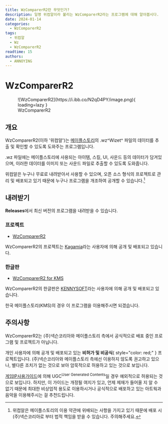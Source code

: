 ```yaml
---
title: WzComparerR2란 무엇인가?
description: 일명 위컴알이라 불리는 WzComparerR2라는 프로그램에 대해 알아봅시다.
date: 2024-01-14
categories:
  - WzComparerR2
tags:
  - 위컴알
  - Wz
  - WzComparerR2
readtime: 15
authors:
  - ANNOYING
---
```


<!-- more -->

# WzComparerR2

<figure markdown>
  ![WzComparerR2](https://i.ibb.co/N2qD4PY/image.png){ loading=lazy }
  <figcaption>WzComparerR2</figcaption>
</figure>

## 개요

WzComparerR2(이하 '위컴알')는 [메이플스토리](https://maplestory.nexon.com/home/main "MapleStory")의 .wz^Wizet^ 파일의 데이터를 추출 및 확인할 수 있도록 도와주는 프로그램입니다.

.wz 파일에는 메이플스토리에 사용되는 아이템, 스킬, UI, 사운드 등의 데이터가 담겨있으며, 이러한 데이터를 이미지 또는 사운드 파일로 추출할 수 있도록 도와줍니다.

위컴알은 누구나 무료로 내려받아서 사용할 수 있으며, 오픈 소스 형식의 프로젝트로 관리 및 배포되고 있기 때문에 누구나 프로그램을 개조하여 공개할 수 있습니다.[^1]

[^1]: 위컴알은 메이플스토리의 이용 약관에 위배되는 사항을 가지고 있기 때문에 배포 시 (주)넥슨코리아로 부터 법적 책임을 받을 수 있습니다. 주의해주세요.

## 내려받기

**Releases**에서 최신 버전의 프로그램을 내려받을 수 있습니다.

### 프로젝트

- [WzComparerR2](https://github.com/Kagamia/WzComparerR2 "WzComparerR2")

WzComparerR2의 프로젝트는 [Kagamia](https://github.com/Kagamia "Kagamia")라는 사용자에 의해 공개 및 배포되고 있습니다.

### 한글판

- [WzComparerR2 for KMS](https://github.com/KENNYSOFT/WzComparerR2 "WzComparerR2 for KMS")

WzComparerR2의 한글판은 [KENNYSOFT](https://github.com/KENNYSOFT "KENNYSOFT")라는 사용자에 의해 공개 및 배포되고 있습니다.

한국 메이플스토리(KMS)의 경우 이 프로그램을 이용해주시면 되겠습니다.

## 주의사항

WzComparerR2는 (주)넥슨코리아와 메이플스토리 측에서 공식적으로 배포 중인 프로그램 및 프로젝트가 아닙니다.

개인 사용자에 의해 공개 및 배포되고 있는 **비허가 및 비공식**{ style="color: red;" } 프로젝트입니다. (주)넥슨코리아와 메이플스토리 측에선 이용하지 않도록 권고하고 있으나, 별다른 조치가 없는 것으로 보아 암묵적으로 허용하고 있는 것으로 보입니다. 

[게임IP사용가이드](https://member.nexon.com/policy/gameipguide.aspx "(주)넥슨코리아 게임IP사용가이드")에 의해 UGC<sup>User Generated Contents</sup>일 경우 예외적으로 허용되는 것으로 보입니다. 하지만, 이 가이드는 개정될 여지가 있고, 언제 제재가 들어올 지 알 수 없기 때문에 최대한 비상업적 용도로 이용하시거나 공식적으로 배포하고 있는 아트웍과 음악을 이용해주시는 걸 추천드립니다.